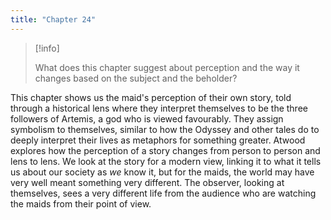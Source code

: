 ```yaml
---
title: "Chapter 24"
---
```


> [!info]
> 
> What does this chapter suggest about perception and the way it changes based on the subject and the beholder?

This chapter shows us the maid's perception of their own story, told through a historical lens where they interpret themselves to be the three followers of Artemis, a god who is viewed favourably. They assign symbolism to themselves, similar to how the Odyssey and other tales do to deeply interpret their lives as metaphors for something greater. Atwood explores how the perception of a story changes from person to person and lens to lens. We look at the story for a modern view, linking it to what it tells us about our society as *we* know it, but for the maids, the world may have very well meant something very different. The observer, looking at themselves, sees a very different life from the audience who are watching the maids from their point of view.